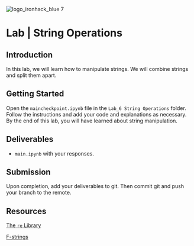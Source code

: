 ![logo_ironhack_blue 7](https://user-images.githubusercontent.com/23629340/40541063-a07a0a8a-601a-11e8-91b5-2f13e4e6b441.png)

# Lab | String Operations


## Introduction

In this lab, we will learn how to manipulate strings. We will combine strings and split them apart.

## Getting Started

Open the `maincheckpoint.ipynb` file in the `Lab_6 String Operations` folder. Follow the instructions and add your code and explanations as necessary. By the end of this lab, you will have learned about string manipulation.

## Deliverables

- `main.ipynb` with your responses.

## Submission

Upon completion, add your deliverables to git. Then commit git and push your branch to the remote.

## Resources

[The `re` Library](https://docs.python.org/3/library/re.html)

[F-strings](https://www.python.org/dev/peps/pep-0498/)


